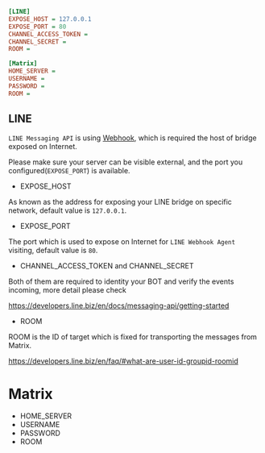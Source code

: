 ```ini
[LINE]
EXPOSE_HOST = 127.0.0.1
EXPOSE_PORT = 80
CHANNEL_ACCESS_TOKEN =
CHANNEL_SECRET =
ROOM =

[Matrix]
HOME_SERVER =
USERNAME =
PASSWORD =
ROOM =
```

## LINE

`LINE Messaging API` is using [Webhook](https://en.wikipedia.org/wiki/Webhook), which is required the host of bridge exposed on Internet.

Please make sure your server can be visible external, and the port you configured(`EXPOSE_PORT`) is available.

- EXPOSE_HOST

As known as the address for exposing your LINE bridge on specific network, default value is `127.0.0.1`.

- EXPOSE_PORT

The port which is used to expose on Internet for `LINE Webhook Agent` visiting, default value is `80`.

- CHANNEL_ACCESS_TOKEN and CHANNEL_SECRET

Both of them are required to identity your BOT and verify the events incoming, more detail please check

https://developers.line.biz/en/docs/messaging-api/getting-started

- ROOM

ROOM is the ID of target which is fixed for transporting the messages from Matrix.

https://developers.line.biz/en/faq/#what-are-user-id-groupid-roomid

# Matrix

- HOME_SERVER
- USERNAME
- PASSWORD
- ROOM
